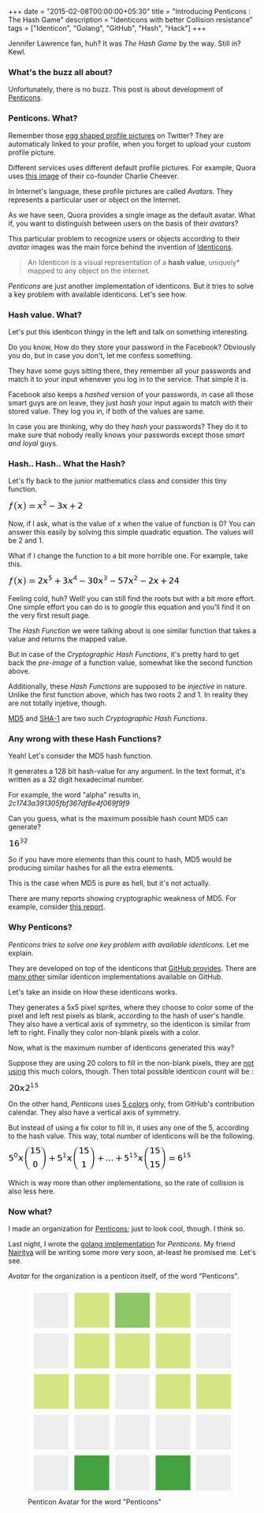+++
date = "2015-02-08T00:00:00+05:30"
title = "Introducing Penticons : The Hash Game"
description = "Identicons with better Collision resistance"
tags = ["Identicon", "Golang", "GitHub", "Hash", "Hack"]
+++

Jennifer Lawrence fan, huh? It was *The Hash Game* by the way. Still in? Kewl.


### What's the buzz all about?

Unfortunately, there is no buzz. This post is about development of [Penticons](https://github.com/penticons).

### Penticons. What?

Remember those [egg shaped profile pictures](http://a0.twimg.com/sticky/default_profile_images/default_profile_6_normal.png) on Twitter? They are automaticaly linked to your profile, when you forget to upload your custom profile picture.

Different services uses different default profile pictures. For example, Quora uses [this image](http://qph.is.quoracdn.net/main-qimg-caf2e843c5e4c9dfec11bf60f9e82ccb?convert_to_webp=true) of their co-founder Charlie Cheever.

In Internet's language, these profile pictures are called *Avatars*. They represents a particular user or object on the Internet.

As we have seen, Quora provides a single image as the default avatar. What if, you want to distinguish between users on the basis of their *avatars*?

This particular problem to recognize users or objects according to their *avatar* images was the main force behind the invention of [Identicons](http://en.wikipedia.org/wiki/Identicon).

> An Identicon is a visual representation of a **hash value**, uniquely\* mapped to any object on the internet.

*Penticons* are just another implementation of identicons. But it tries to solve a key problem with available identicons. Let's see how.


### Hash value. What?

Let's put this identicon thingy in the left and talk on something interesting.

Do you know, How do they store your password in the Facebook? Obviously you do, but in case you don't, let me confess something.

They have some guys sitting there, they remember all your passwords and match it to your input whenever you log in to the service. That simple it is.

Facebook also keeps a *hashed* version of your passwords, in case all those smart guys are on leave, they just *hash* your input again to match with their stored value. They log you in, if both of the values are same.

In case you are thinking, why do they *hash* your passwords? They do it to make sure that nobody really knows your passwords except those *smart and loyal* guys.


### Hash.. Hash.. What the Hash?

Let's fly back to the junior mathematics class and consider this tiny function.

<img src="/images/function.png"/>

Now, if I ask, what is the value of x when the value of function is 0? You can answer this easily by solving this simple quadratic equation. The values will be 2 and 1.

What if I change the function to a bit more horrible one. For example, take this.

<img src="/images/hard-function.png"/>

Feeling cold, huh? Well! you can still find the roots but with a bit more effort. One simple effort you can do is to *google* this equation and you'll find it on the very first result page.

The *Hash Function* we were talking about is one similar function that takes a value and returns the mapped value.

But in case of the *Cryptographic Hash Functions*, it's pretty hard to get back the *pre-image* of a function value, somewhat like the second function above.

Additionally, these *Hash Functions* are supposed to be *injective* in nature. Unlike the first function above, which has two roots 2 and 1. In reality they are not totally injetive, though.

[MD5](http://en.wikipedia.org/wiki/MD5) and [SHA-1](http://en.wikipedia.org/wiki/SHA-1) are two such *Cryptographic Hash Functions*.


### Any wrong with these Hash Functions?

Yeah! Let's consider the MD5 hash function.

It generates a 128 bit hash-value for any argument. In the text format, it's written as a 32 digit hexadecimal number.

For example, the word "alpha" results in, *2c1743a391305fbf367df8e4f069f9f9*

Can you guess, what is the maximum possible hash count MD5 can generate?

<img src="/images/md5-count.png"/>

So if you have more elements than this count to hash, MD5 would be producing similar hashes for all the extra elements.

This is the case when MD5 is pure as hell, but it's not actually.

There are many reports showing cryptographic weakness of MD5. For example, consider [this report](http://www.mathstat.dal.ca/~selinger/md5collision/).


### Why Penticons?

*Penticons tries to solve one key problem with available identicons.* Let me explain.

They are developed on top of the identicons that [GitHub provides](https://github.com/blog/1586-identicons). There are [many other](https://github.com/search?utf8=%E2%9C%93&q=identicon) similar identicon implementations available on GitHub.

Let's take an inside on How these identicons works.

They generates a 5x5 pixel sprites, where they choose to color some of the pixel and left rest pixels as blank, according to the hash of user's handle. They also have a vertical axis of symmetry, so the identicon is similar from left to right. Finally they color non-blank pixels with a color.

Now, what is the maximum number of identicons generated this way?

Suppose they are using 20 colors to fill in the non-blank pixels, they are [not using](https://github.com/cupcake/sigil/blob/6bf9722f2ae82f58a0c7d48daeb40ec844b78eae/server.go#L20-L29) this much colors, though. Then total possible identicon count will be :

<img src="/images/total-identicon.png"/>

On the other hand, *Penticons* uses [5 colors](https://github.com/penticons/penticons.go/blob/master/utils/utils.go#L21-L25) only, from GitHub's contribution calendar. They also have a vertical axis of symmetry.

But instead of using a fix color to fill in, it uses any one of the 5, according to the hash value. This way, total number of identicons will be the following.

<img src="/images/total-penticons.png"/>

Which is way more than other implementations, so the rate of collision is also less here.


### Now what?

I made an organization for [Penticons](https://github.com/penticons); just to look cool, though. I think so.

Last night, I wrote the [golang implementation](https://github.com/penticons/penticons.go) for *Penticons*. My friend [Nairitya](https://github.com/nkman) will be writing some more very soon, at-least he promised me. Let's see.

*Avatar* for the organization is a penticon itself, of the word "Penticons".

<figure> <img src="/images/avatar.png"> 
	<figcaption>Penticon Avatar for the word "Penticons"</figcaption>
</figure>



